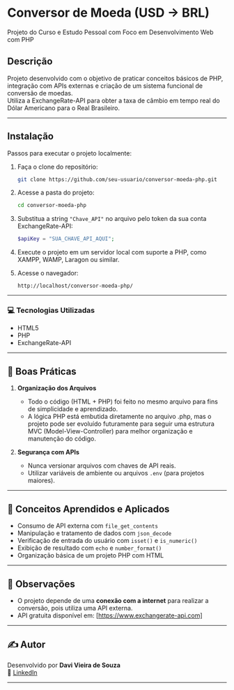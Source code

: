 # Conversor de Moeda (USD → BRL)  
Projeto do Curso e Estudo Pessoal com Foco em Desenvolvimento Web com PHP

## Descrição  
Projeto desenvolvido com o objetivo de praticar conceitos básicos de PHP, integração com APIs externas e criação de um sistema funcional de conversão de moedas.  
Utiliza a ExchangeRate-API para obter a taxa de câmbio em tempo real do Dólar Americano para o Real Brasileiro.

---

## Instalação  
Passos para executar o projeto localmente:

1. Faça o clone do repositório:
   ```bash
   git clone https://github.com/seu-usuario/conversor-moeda-php.git
   ```

2. Acesse a pasta do projeto:
   ```bash
   cd conversor-moeda-php
   ```

3. Substitua a string `"Chave_API"` no arquivo pelo token da sua conta ExchangeRate-API:
   ```php
   $apiKey = "SUA_CHAVE_API_AQUI";
   ```

4. Execute o projeto em um servidor local com suporte a PHP, como XAMPP, WAMP, Laragon ou similar.

5. Acesse o navegador:
   ```
   http://localhost/conversor-moeda-php/
   ```

---

### 💻 Tecnologias Utilizadas

- HTML5    
- PHP  
- ExchangeRate-API

---

## 🧠 Boas Práticas

1. **Organização dos Arquivos**
    - Todo o código (HTML + PHP) foi feito no mesmo arquivo para fins de simplicidade e aprendizado.
    - A lógica PHP está embutida diretamente no arquivo .php, mas o projeto pode ser evoluído futuramente para seguir uma estrutura MVC (Model-View-Controller) para melhor organização e manutenção do código.

2. **Segurança com APIs**
    - Nunca versionar arquivos com chaves de API reais.
    - Utilizar variáveis de ambiente ou arquivos `.env` (para projetos maiores).

---

## 📘 Conceitos Aprendidos e Aplicados

- Consumo de API externa com `file_get_contents`
- Manipulação e tratamento de dados com `json_decode`
- Verificação de entrada do usuário com `isset()` e `is_numeric()`
- Exibição de resultado com `echo` e `number_format()`
- Organização básica de um projeto PHP com HTML

---

## 📌 Observações

- O projeto depende de uma **conexão com a internet** para realizar a conversão, pois utiliza uma API externa.
- API gratuita disponível em: [https://www.exchangerate-api.com]

---

## ✍️ Autor

Desenvolvido por **Davi Vieira de Souza**  
📧 [LinkedIn](https://www.linkedin.com/in/davivieiraa)

---
